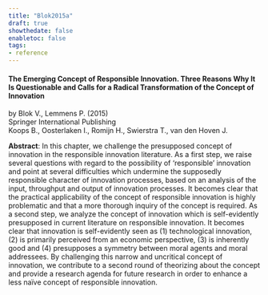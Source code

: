 ```yaml
---
title: "Blok2015a"
draft: true
showthedate: false
enabletoc: false
tags:
- reference
---
```


#### **The Emerging Concept of Responsible Innovation. Three Reasons Why It Is Questionable and Calls for a Radical Transformation of the Concept of Innovation**     
by Blok V., Lemmens P. (2015)         
Springer International Publishing      
Koops B., Oosterlaken I., Romijn H., Swierstra T., van den Hoven J.      

**Abstract**:  In this chapter, we challenge the presupposed concept of innovation in the responsible innovation literature. As a first step, we raise several questions with regard to the possibility of ‘responsible’ innovation and point at several difficulties which undermine the supposedly responsible character of innovation processes, based on an analysis of the input, throughput and output of innovation processes. It becomes clear that the practical applicability of the concept of responsible innovation is highly problematic and that a more thorough inquiry of the concept is required. As a second step, we analyze the concept of innovation which is self-evidently presupposed in current literature on responsible innovation. It becomes clear that innovation is self-evidently seen as (1) technological innovation, (2) is primarily perceived from an economic perspective, (3) is inherently good and (4) presupposes a symmetry between moral agents and moral addressees. By challenging this narrow and uncritical concept of innovation, we contribute to a second round of theorizing about the concept and provide a research agenda for future research in order to enhance a less naïve concept of responsible innovation.


